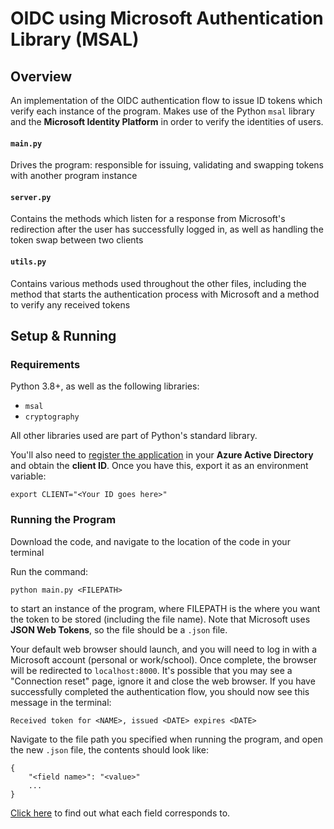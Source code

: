 # OIDC using Microsoft Authentication Library (MSAL)

## Overview
An implementation of the OIDC authentication flow to issue ID tokens which verify each instance of the program. Makes use of the Python `msal` library and the **Microsoft Identity Platform** in order to verify the identities of users.

#### `main.py`
Drives the program: responsible for issuing, validating and swapping tokens with another program instance

#### `server.py`
Contains the methods which listen for a response from Microsoft's redirection after the user has successfully logged in, as well as handling the token swap between two clients

#### `utils.py`
Contains various methods used throughout the other files, including the method that starts the authentication process with Microsoft and a method to verify any received tokens


## Setup & Running

### Requirements
Python 3.8+, as well as the following libraries:
- `msal`
- `cryptography`

All other libraries used are part of Python's standard library.

You'll also need to [register the application](https://learn.microsoft.com/en-us/azure/active-directory/develop/v2-protocols-oidc/) in your **Azure Active Directory** and obtain the **client ID**.
Once you have this, export it as an environment variable:

    export CLIENT="<Your ID goes here>"

### Running the Program
Download the code, and navigate to the location of the code in your terminal

Run the command:
  
    python main.py <FILEPATH>

to start an instance of the program, where FILEPATH is the where you want the token to be stored (including the file name). Note that Microsoft uses **JSON Web Tokens**, so the file should be a `.json` file. 

Your default web browser should launch, and you will need to log in with a Microsoft account (personal or work/school). Once complete, the browser will be redirected to `localhost:8000`. It's possible that you may see a "Connection reset" page, ignore it and close the web browser. If you have successfully completed the authentication flow, you should now see this message in the terminal:

    Received token for <NAME>, issued <DATE> expires <DATE>

Navigate to the file path you specified when running the program, and open the new `.json` file, the contents should look like:

    {
        "<field name>": "<value>"
        ...
    }

[Click here](https://learn.microsoft.com/en-us/azure/active-directory/develop/id-token-claims-reference?source=recommendations) to find out what each field corresponds to.
